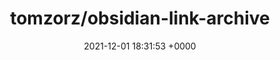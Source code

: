 ---
title: "tomzorz/obsidian-link-archive"
link: "https://github.com/tomzorz/obsidian-link-archive"
date: "2021-12-01 18:31:53 +0000"
---